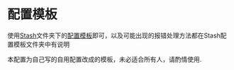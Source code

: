 配置模板
===
使用[Stash](https://github.com/Infatuation-Fei/rule/tree/main/Stash)文件夹下的[配置模板](https://github.com/Infatuation-Fei/rule/tree/main/Stash/%E9%85%8D%E7%BD%AE%E6%A8%A1%E6%9D%BF)即可，以及可能出现的报错处理方法都在Stash配置模板文件夹中有说明

本配置为自己写的自用配置改成的模板，未必适合所有人，请酌情使用.
